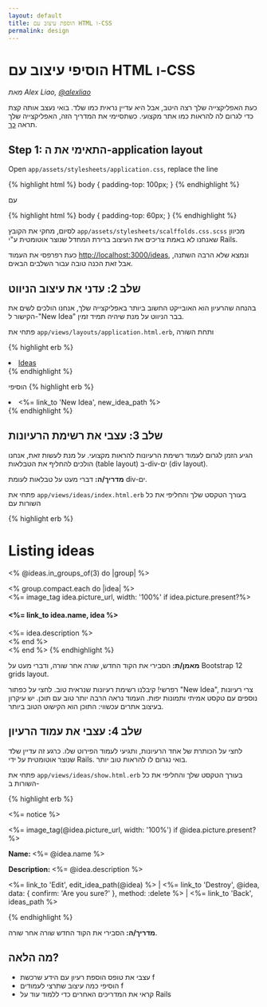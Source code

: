 ```yaml
---
layout: default
title: הוספת עיצוב עם HTML ו-CSS
permalink: design
---
```


# הוסיפי עיצוב עם HTML ו-CSS

*מאת Alex Liao, [@alexliao](http://bannka.com/alex)*

כעת האפליקצייה שלך רצה היטב, אבל היא עדיין נראית כמו שלד. בואי נעצב אותה קצת כדי לגרום לה להראות כמו אתר מקצועי.
כשתסיימי את המדריך הזה, האפליקצייה שלך תראה [כך](http://railsgirlsapp.herokuapp.com/ideas).

## Step 1: התאימי את ה-application layout

Open `app/assets/stylesheets/application.css`, replace the line

{% highlight html %}
body { padding-top: 100px; }
{% endhighlight %}

עם

{% highlight html %}
body { padding-top: 60px; }
{% endhighlight %}

לסיום, מחקי את הקובץ `app/assets/stylesheets/scalffolds.css.scss` מכיוון שאנחנו לא באמת צריכים את העיצוב ברירת המחדל שנוצר אוטומטית ע"י Rails.

כעת רפרפסי את העמוד [http://localhost:3000/ideas](http://localhost:3000/ideas), ונמצא שלא הרבה השתנה, אבל זאת הכנה טובה עבור השלבים הבאים.

## שלב 2: עדני את עיצוב הניווט

בהנחה שהרעיון הוא האובייקט החשוב ביותר באפליקצייה שלך, אנחנו הולכים לשים את הקישור ל-"New Idea" בבר הניווט על מנת שיהיה תמיד זמין.

פתחי את `app/views/layouts/application.html.erb`, ותחת השורה

{% highlight erb %}
<li class="active"><a href="/ideas">Ideas</a></li>
{% endhighlight %}

הוסיפי 
{% highlight erb %}
<li ><%= link_to 'New Idea', new_idea_path %></li>
{% endhighlight %}

## שלב 3: עצבי את רשימת הרעיונות

הגיע הזמן לגרום לעמוד רשימת הרעיונות להראות מקצועי. על מנת לעשות זאת, אנחנו הולכים להחליף את הטבלאות (table layout) ב-div-ים (div layout).

**מדריך/ה:** דברי מעט על טבלאות לעומת div-ים.

פתחי את `app/views/ideas/index.html.erb` בעורך הטקסט שלך והחליפי את כל השורות עם

{% highlight erb %}
<h1>Listing ideas</h1>

<% @ideas.in_groups_of(3) do |group| %>
  <div class="row">
    <% group.compact.each do |idea| %>
      <div class="col-md-4">
        <%= image_tag idea.picture_url, width: '100%' if idea.picture.present?%>
        <h4><%= link_to idea.name, idea %></h4>
        <%= idea.description %>
      </div>
    <% end %>
  </div>
<% end %>
{% endhighlight %}

**מאמן/ת:** הסבירי את הקוד החדש, שורה אחר שורה, ודברי מעט על Bootstrap 12 grids layout.

רפרשי! קיבלנו רשימת רעיונות שנראית טוב. לחצי על כפתור "New Idea", צרי רעיונות נוספים עם טקסט אמיתי ותמונות יפות. העמוד נראה הרבה יותר טוב עם תוכן. יש עיקרון בעיצוב אתרים עכשווי: התוכן הוא הקישוט הטוב ביותר.

## שלב 4: עצבי את עמוד הרעיון

לחצי על הכותרת של אחד הרעיונות, ותגיעי לעמוד הפירוט שלו. כרגע זה עדיין שלד שנוצר אוטומטית על ידי Rails. בואי נגרום לו להראות טוב יותר.

פתחי את `app/views/ideas/show.html.erb` בעורך הטקסט שלך והחליפי את כל השורות ב-

{% highlight erb %}
<p id="notice"><%= notice %></p>

<div class="row">
  <div class="col-md-9">
    <%= image_tag(@idea.picture_url, width: '100%') if @idea.picture.present? %>
  </div>

  <div class="col-md-3">
    <p><b>Name: </b><%= @idea.name %></p>
    <p><b>Description: </b><%= @idea.description %></p>
    <p>
      <%= link_to 'Edit', edit_idea_path(@idea) %> |
      <%= link_to 'Destroy', @idea, data: { confirm: 'Are you sure?' }, method: :delete %> |
      <%= link_to 'Back', ideas_path %>
    </p>
  </div>
</div>
{% endhighlight %}


**מדריך/ה:** הסבירי את הקוד החדש שורה אחר שורה.

## מה הלאה?

* עצבי את טופס הוספת רעיון עם הידע שרכשת <span class="hebrew-fix">f</span>
* הוסיפי כמה עיצוב שתרצי לעמודים <span class="hebrew-fix">f</span>
* קראי את המדריכים האחרים כדי ללמוד עוד על Rails

